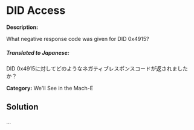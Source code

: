 # DID Access

**Description:**

What negative response code was given for DID 0x4915?

##### **Translated to Japanese:**
DID 0x4915に対してどのようなネガティブレスポンスコードが返されましたか？

**Category:** We'll See in the Mach-E

## Solution

...
